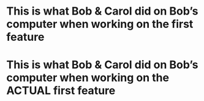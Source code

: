 # This is what Bob & Carol did on Bob’s computer when working on the first feature
# This is what Bob & Carol did on Bob’s computer when working on the ACTUAL first feature